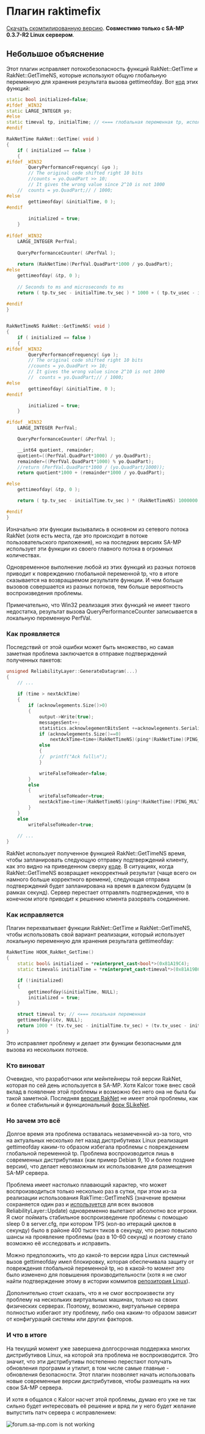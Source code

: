 # Плагин raktimefix
[Скачать скомпилированную версию](https://github.com/vsergeenko777/samp-plugin-raktimefix/releases). **Совместимо только с SA-MP 0.3.7-R2 Linux сервером**.

## Небольшое объяснение
Этот плагин исправляет потокобезопасность функций RakNet::GetTime и RakNet::GetTimeNS, которые используют общую глобальную переменную для хранения результата вызова gettimeofday. Вот [код](https://gitlab.com/ziggi/RakSAMP/-/blob/master/raknet/GetTime.cpp) этих функций:

```cpp
static bool initialized=false;
#ifdef _WIN32
static LARGE_INTEGER yo;
#else
static timeval tp, initialTime; // <=== глобальная переменная tp, используемая в функциях GetTime и GetTimeNS
#endif

RakNetTime RakNet::GetTime( void )
{
	if ( initialized == false )
	{
#ifdef _WIN32
		QueryPerformanceFrequency( &yo );
		// The original code shifted right 10 bits
		//counts = yo.QuadPart >> 10;
		// It gives the wrong value since 2^10 is not 1000
	//	counts = yo.QuadPart;// / 1000;
#else
		gettimeofday( &initialTime, 0 );
#endif
		
		initialized = true;
	}
	
#ifdef _WIN32
	LARGE_INTEGER PerfVal;
	
	QueryPerformanceCounter( &PerfVal );
	
	return (RakNetTime)(PerfVal.QuadPart*1000 / yo.QuadPart);
#else
	gettimeofday( &tp, 0 );
	
	// Seconds to ms and microseconds to ms
	return ( tp.tv_sec - initialTime.tv_sec ) * 1000 + ( tp.tv_usec - initialTime.tv_usec ) / 1000;
	
#endif
}


RakNetTimeNS RakNet::GetTimeNS( void )
{
	if ( initialized == false )
	{
#ifdef _WIN32
		QueryPerformanceFrequency( &yo );
		// The original code shifted right 10 bits
		//counts = yo.QuadPart >> 10;
		// It gives the wrong value since 2^10 is not 1000
		//	counts = yo.QuadPart;// / 1000;
#else
		gettimeofday( &initialTime, 0 );
#endif

		initialized = true;
	}

#ifdef _WIN32
	LARGE_INTEGER PerfVal;

	QueryPerformanceCounter( &PerfVal );

	__int64 quotient, remainder;
	quotient=((PerfVal.QuadPart*1000) / yo.QuadPart);
	remainder=((PerfVal.QuadPart*1000) % yo.QuadPart);
	//return (PerfVal.QuadPart*1000 / (yo.QuadPart/1000));
	return quotient*1000 + (remainder*1000 / yo.QuadPart);

#else
	gettimeofday( &tp, 0 );

	return ( tp.tv_sec - initialTime.tv_sec ) * (RakNetTimeNS) 1000000 + ( tp.tv_usec - initialTime.tv_usec );

#endif
}

```
Изначально эти функции вызывались в основном из сетевого потока RakNet (хотя есть места, где это происходит в потоке пользовательского приложения), но на последних версиях SA-MP использует эти функции из своего главного потока в огромных количествах.

Одновременное выполнение любой из этих функций из разных потоков приводит к повреждению глобальной переменной tp, что в итоге сказывается на возвращаемом результате функции. И чем больше вызовов совершается из разных потоков, тем больше вероятность воспроизведения проблемы.

Примечательно, что Win32 реализация этих функций не имеет такого недостатка, результат вызова QueryPerformanceCounter записывается в локальную переменную PerfVal.

### Как проявляется
Последствий от этой ошибки может быть множество, но самая заметная проблема заключается в отправке подтверждений полученных пакетов:
```cpp
unsigned ReliabilityLayer::GenerateDatagram(...)
{
	// ...
  
	if (time > nextAckTime)
	{
		if (acknowlegements.Size()>0)
		{
			output->Write(true);
			messagesSent++;
			statistics.acknowlegementBitsSent +=acknowlegements.Serialize(output, (MTUSize-UDP_HEADER_SIZE)*8-1, true);
			if (acknowlegements.Size()==0)
				nextAckTime=time+(RakNetTimeNS)(ping*(RakNetTime)(PING_MULTIPLIER_TO_RESEND/4.0f));
			else
			{
			//	printf("Ack full\n");
			}

			writeFalseToHeader=false;
		}
		else
		{
			writeFalseToHeader=true;
			nextAckTime=time+(RakNetTimeNS)(ping*(RakNetTime)(PING_MULTIPLIER_TO_RESEND/4.0f));
		}
	}
	else
		writeFalseToHeader=true;
  
	// ...
}
```
RakNet использует полученное функцией RakNet::GetTimeNS время, чтобы запланировать следующую отправку подтверждений клиенту, как это видно на приведенном сверху [коде](https://gitlab.com/ziggi/RakSAMP/-/blob/master/raknet/ReliabilityLayer.cpp#L1265). В ситуациях, когда RakNet::GetTimeNS возвращает некорректный результат (чаще всего он намного больше корректного времени), следующая отправка подтверждений будет запланирована на время в далеком будущем (в рамках секунд). Сервер перестает отправлять подтверждения, что в конечном итоге приводит к решению клиента разорвать соединение.

### Как исправляется
Плагин перехватывает функции RakNet::GetTime и RakNet::GetTimeNS, чтобы использовать свой вариант реализации, который использует локальную переменную для хранения результата gettimeofday:
```cpp
RakNetTime HOOK_RakNet_GetTime()
{
	static bool& initialized = *reinterpret_cast<bool*>(0x81A19C4);
	static timeval& initialTime = *reinterpret_cast<timeval*>(0x81A19BC);

	if (!initialized)
	{
		gettimeofday(&initialTime, NULL);
		initialized = true;
	}

	struct timeval tv; // <=== локальная переменная
	gettimeofday(&tv, NULL);
	return 1000 * (tv.tv_sec - initialTime.tv_sec) + (tv.tv_usec - initialTime.tv_usec) / 1000;
}
```
Это исправляет проблему и делает эти функции безопасными для вызова из нескольких потоков.

### Кто виноват
Очевидно, что разработчики или мейнтейнеры той версии RakNet, которая по сей день используется в SA-MP. Хотя Kalcor тоже внес свой вклад в появление этой проблемы и возможно без него она не была бы такой заметной. Последняя [версия RakNet](https://github.com/facebookarchive/RakNet/blob/master/Source/GetTime.cpp#L183) не имеет этой проблемы, как и более стабильный и функциональный [форк SLikeNet](https://github.com/SLikeSoft/SLikeNet/blob/master/Source/src/GetTime.cpp#L188).

### Но зачем это всё
Долгое время эта проблема оставалась незамеченной из-за того, что на актуальных несколько лет назад дистрибутивах Linux реализация gettimeofday каким-то образом избегала проблемы с повреждением глобальной переменной tp. Проблема воспроизводится лишь в современных дистрибутивах (как пример Debian 9, 10 и более поздние версии), что делает невозможным их использование для размещения SA-MP сервера.

Проблема имеет настолько плавающий характер, что может воспроизводиться только несколько раз в сутки, при этом из-за реализации использования RakTime::GetTimeNS (значение времени сохраняется один раз и [используется](https://gitlab.com/ziggi/RakSAMP/-/blob/master/raknet/RakPeer.cpp#L4349) для всех вызовов ReliabilityLayer::Update) одновременно вылетают абсолютно все игроки. Я смог поймать стабильное воспроизведение проблемы с помощью sleep 0 в server.cfg, при котором TPS (кол-во итераций циклов в секунду) было в районе 400 тысяч тиков в секунду, что резко повысило шансы на проявление проблемы (раз в 10-60 секунд) и поэтому стало возможно её исследовать и исправить.

Можно предположить, что до какой-то версии ядра Linux системный вызов gettimeofday имел блокировку, которая обеспечивала защиту от повреждения глобальной переменной tp, но в какой-то момент это было изменено для повышения производительности (хотя я не смог найти подтверждение этому в истории коммитов [репозитория Linux](https://github.com/torvalds/linux)).

Дополнительно стоит сказать, что я не смог воспроизвести эту проблему на нескольких виртуальных машинах, только на своих физических серверах. Поэтому, возможно, виртуальные сервера полностью избегают эту проблему, либо она каким-то образом зависит от конфигураций системы или других факторов.

### И что в итоге
На текущий момент уже завершена долгосрочная поддержка многих дистрибутивов Linux, на которой эта проблема не воспроизводится. Это значит, что эти дистрибутивы постепенно перестают получать обновления программ и утилит, в том числе самые главные - обновления безопасности. Этот плагин позволяет начать использовать новые современные версии дистрибутивов, чтобы размещать на них свои SA-MP сервера.

И хотя я общался с Kalcor насчет этой проблемы, думаю его уже не так сильно будет интересовать её решение и вряд ли у него будет желание выпустить патч сервера с исправлением:

![forum.sa-mp.com is not working](https://dl.vsergeenko.com/samp_forum_shutdown.png)

